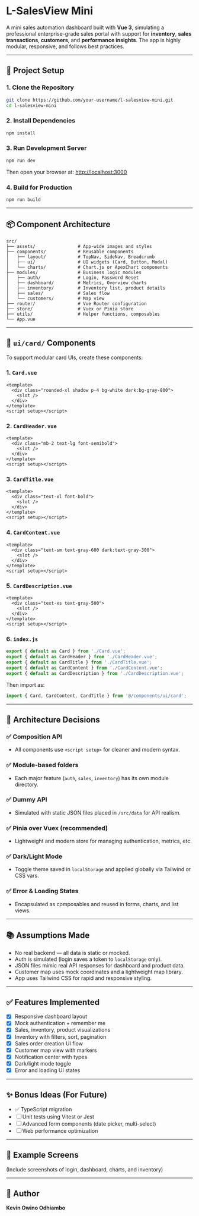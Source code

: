 # L-SalesView Mini

A mini sales automation dashboard built with **Vue 3**, simulating a professional enterprise-grade sales portal with support for **inventory**, **sales transactions**, **customers**, and **performance insights**. The app is highly modular, responsive, and follows best practices.

---

## 🔧 Project Setup

### 1. Clone the Repository

```bash
git clone https://github.com/your-username/l-salesview-mini.git
cd l-salesview-mini
```

### 2. Install Dependencies

```bash
npm install
```

### 3. Run Development Server

```bash
npm run dev
```

Then open your browser at: [http://localhost:3000](http://localhost:3000)

### 4. Build for Production

```bash
npm run build
```

---

## 📦 Component Architecture

```
src/
├── assets/                # App-wide images and styles
├── components/            # Reusable components
│   ├── layout/            # TopNav, SideNav, Breadcrumb
│   ├── ui/                # UI widgets (Card, Button, Modal)
│   └── charts/            # Chart.js or ApexChart components
├── modules/               # Business logic modules
│   ├── auth/              # Login, Password Reset
│   ├── dashboard/         # Metrics, Overview charts
│   ├── inventory/         # Inventory list, product details
│   ├── sales/             # Sales flow
│   └── customers/         # Map view
├── router/                # Vue Router configuration
├── store/                 # Vuex or Pinia store
├── utils/                 # Helper functions, composables
└── App.vue
```

---

## 🧱 `ui/card/` Components

To support modular card UIs, create these components:

### 1. `Card.vue`

```vue
<template>
  <div class="rounded-xl shadow p-4 bg-white dark:bg-gray-800">
    <slot />
  </div>
</template>
<script setup></script>
```

### 2. `CardHeader.vue`

```vue
<template>
  <div class="mb-2 text-lg font-semibold">
    <slot />
  </div>
</template>
<script setup></script>
```

### 3. `CardTitle.vue`

```vue
<template>
  <div class="text-xl font-bold">
    <slot />
  </div>
</template>
<script setup></script>
```

### 4. `CardContent.vue`

```vue
<template>
  <div class="text-sm text-gray-600 dark:text-gray-300">
    <slot />
  </div>
</template>
<script setup></script>
```

### 5. `CardDescription.vue`

```vue
<template>
  <div class="text-xs text-gray-500">
    <slot />
  </div>
</template>
<script setup></script>
```

### 6. `index.js`

```js
export { default as Card } from './Card.vue';
export { default as CardHeader } from './CardHeader.vue';
export { default as CardTitle } from './CardTitle.vue';
export { default as CardContent } from './CardContent.vue';
export { default as CardDescription } from './CardDescription.vue';
```

Then import as:

```js
import { Card, CardContent, CardTitle } from '@/components/ui/card';
```

---

## 🧠 Architecture Decisions

### ✅ Composition API

* All components use `<script setup>` for cleaner and modern syntax.

### ✅ Module-based folders

* Each major feature (`auth`, `sales`, `inventory`) has its own module directory.

### ✅ Dummy API

* Simulated with static JSON files placed in `/src/data` for API realism.

### ✅ Pinia over Vuex (recommended)

* Lightweight and modern store for managing authentication, metrics, etc.

### ✅ Dark/Light Mode

* Toggle theme saved in `localStorage` and applied globally via Tailwind or CSS vars.

### ✅ Error & Loading States

* Encapsulated as composables and reused in forms, charts, and list views.

---

## 📚 Assumptions Made

* No real backend — all data is static or mocked.
* Auth is simulated (login saves a token to `localStorage` only).
* JSON files mimic real API responses for dashboard and product data.
* Customer map uses mock coordinates and a lightweight map library.
* App uses Tailwind CSS for rapid and responsive styling.

---

## ✅ Features Implemented

* [x] Responsive dashboard layout
* [x] Mock authentication + remember me
* [x] Sales, inventory, product visualizations
* [x] Inventory with filters, sort, pagination
* [x] Sales order creation UI flow
* [x] Customer map view with markers
* [x] Notification center with types
* [x] Dark/light mode toggle
* [x] Error and loading UI states

---

## ✨ Bonus Ideas (For Future)

* ✅ TypeScript migration
* ☐ Unit tests using Vitest or Jest
* ☐ Advanced form components (date picker, multi-select)
* ☐ Web performance optimization

---

## 🧪 Example Screens

(Include screenshots of login, dashboard, charts, and inventory)

---

## 🙌 Author

**Kevin Owino Odhiambo**
